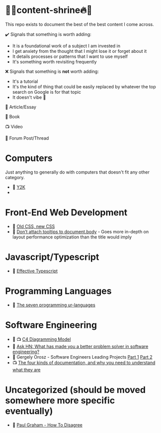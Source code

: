 # 🙏🔥content-shrine🔥🙏
This repo exists to document the best of the best content I come across.

✔️ Signals that something is worth adding:
- It is a foundational work of a subject I am invested in
- I get anxiety from the thought that I might lose it or forget about it
- It details processes or patterns that I want to use myself
- It's something worth revisiting frequently

❌ Signals that something is **not** worth adding:
- It's a tutorial
- It's the kind of thing that could be easily replaced by whatever the top search on Google is for that topic
- It doesn't vibe 🥺

📃 Article/Essay

📖 Book

📺 Video

🧵 Forum Post/Thread

# Computers
Just anything to generally do with computers that doesn't fit any other category.
- 📃 [Y2K](https://en.wikipedia.org/wiki/Year_2000_problem)
- 

# Front-End Web Development
- 📃 [Old CSS, new CSS](https://eev.ee/blog/2020/02/01/old-css-new-css/)
- 📃 [Don’t attach tooltips to document.body](https://atfzl.com/don-t-attach-tooltips-to-document-body) - Goes more in-depth on layout performance optimization than the title would imply

# Javascript/Typescript
- 📖 [Effective Typescript](https://effectivetypescript.com/)

# Programming Languages
- 📃 [The seven programming ur-languages](https://madhadron.com/posts/seven_languages.html?utm_source=pocket_mylist)

# Software Engineering
- 📃 📺 [C4 Diagramming Model](https://c4model.com/)
- 🧵 [Ask HN: What has made you a better problem solver in software engineering?](https://news.ycombinator.com/item?id=21659537)
- 📃 Gergely Orosz - Software Engineers Leading Projects [Part 1](https://newsletter.pragmaticengineer.com/p/engineers-leading-projects?s=r) [Part 2](https://newsletter.pragmaticengineer.com/p/engineers-leading-projects-part-2?s=r)
- 📺 [The four kinds of documentation, and why you need to understand what they are](https://www.writethedocs.org/videos/eu/2017/the-four-kinds-of-documentation-and-why-you-need-to-understand-what-they-are-daniele-procida/)

# Uncategorized (should be moved somewhere more specific eventually)
- 📃 [Paul Graham - How To Disagree](http://www.paulgraham.com/disagree.html)

